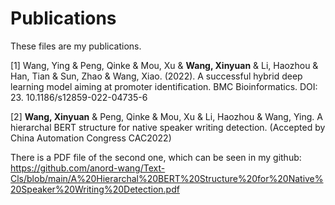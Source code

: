 # Publications
These files are my publications.

[1]  Wang, Ying & Peng, Qinke & Mou, Xu & **Wang, Xinyuan** & Li, Haozhou & Han, Tian & Sun, Zhao & Wang, Xiao. (2022). A successful hybrid deep learning model aiming at promoter identification. BMC Bioinformatics. DOI: 23. 10.1186/s12859-022-04735-6

[2]	**Wang, Xinyuan** & Peng, Qinke & Mou, Xu & Li, Haozhou & Wang, Ying. A hierarchal BERT structure for native speaker writing detection. (Accepted by China Automation Congress CAC2022)

There is a PDF file of the second one, which can be seen in my github: https://github.com/anord-wang/Text-Cls/blob/main/A%20Hierarchal%20BERT%20Structure%20for%20Native%20Speaker%20Writing%20Detection.pdf
